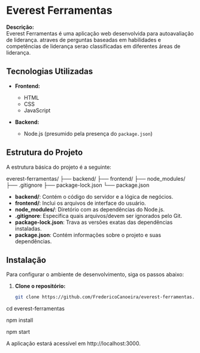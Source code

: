 # Everest Ferramentas

**Descrição:**  
Everest Ferramentas é uma aplicação web desenvolvida para autoavaliação de liderança. atraves de perguntas baseadas em habilidades e competências de liderança serao classificadas em diferentes áreas de liderança.

## Tecnologias Utilizadas

- **Frontend:**  
  - HTML
  - CSS
  - JavaScript

- **Backend:**  
  - Node.js (presumido pela presença do `package.json`)

## Estrutura do Projeto

A estrutura básica do projeto é a seguinte:

everest-ferramentas/
  ├── backend/
  ├── frontend/ 
  ├── node_modules/
  ├── .gitignore
  ├── package-lock.json 
  └── package.json

  
- **backend/**: Contém o código do servidor e a lógica de negócios.
- **frontend/**: Inclui os arquivos de interface do usuário.
- **node_modules/**: Diretório com as dependências do Node.js.
- **.gitignore**: Especifica quais arquivos/devem ser ignorados pelo Git.
- **package-lock.json**: Trava as versões exatas das dependências instaladas.
- **package.json**: Contém informações sobre o projeto e suas dependências.

## Instalação

Para configurar o ambiente de desenvolvimento, siga os passos abaixo:

1. **Clone o repositório:**  
   ```bash
   git clone https://github.com/FredericoCanoeira/everest-ferramentas.git
cd everest-ferramentas

npm install

npm start

A aplicação estará acessível em http://localhost:3000.
